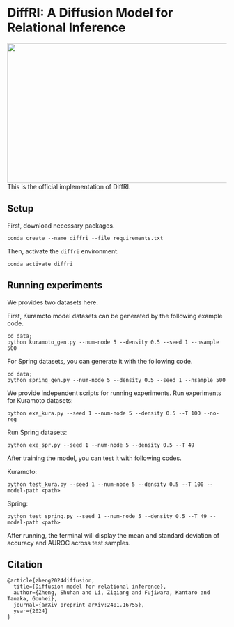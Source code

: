 # DiffRI: A Diffusion Model for Relational Inference
<img src="/assets/demo.gif" width="700" height="320">
This is the official implementation of DiffRI.

## Setup
First, download necessary packages.
```
conda create --name diffri --file requirements.txt 
```
Then, activate the `diffri` environment.
```
conda activate diffri
```
## Running experiments
We provides two datasets here.

First, Kuramoto model datasets can be generated by the following example code.
```
cd data;
python kuramoto_gen.py --num-node 5 --density 0.5 --seed 1 --nsample 500
```

For Spring datasets, you can generate it with the following code.
```
cd data;
python spring_gen.py --num-node 5 --density 0.5 --seed 1 --nsample 500
```

We provide independent scripts for running experiments.
Run experiments for Kuramoto datasets:

```
python exe_kura.py --seed 1 --num-node 5 --density 0.5 --T 100 --no-reg
```

Run Spring datasets: 
```
python exe_spr.py --seed 1 --num-node 5 --density 0.5 --T 49
```

After training the model, you can test it with following codes.

Kuramoto:
```
python test_kura.py --seed 1 --num-node 5 --density 0.5 --T 100 --model-path <path>
```
Spring:
```
python test_spring.py --seed 1 --num-node 5 --density 0.5 --T 49 --model-path <path>
```
After running, the terminal will display the mean and standard deviation of accuracy and AUROC across test samples.

## Citation
```
@article{zheng2024diffusion,
  title={Diffusion model for relational inference},
  author={Zheng, Shuhan and Li, Ziqiang and Fujiwara, Kantaro and Tanaka, Gouhei},
  journal={arXiv preprint arXiv:2401.16755},
  year={2024}
}
```

